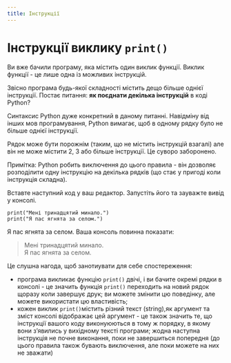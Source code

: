 ```yaml
---
title: Інструкції
---
```


# Інструкції виклику `print()`
Ви вже бачили програму, яка містить один виклик функції. Виклик функції - це лише одна із можливих інструкцій.

Звісно програма будь-якої складності містить дещо більше однієї інструкції. Постає питання: **як поєднати декілька інструкцій** в коді Python?

Синтаксис Python дуже конкретний в даному питанні. Навідміну від інших мов програмування, Python вимагає, щоб в одному рядку було не більше однієї інструкції.

Рядок може бути порожнім (таким, що не містить інструкцій взагалі) але він не може містити 2, 3 або більше  інструкції. Це суворо заборонено.

Примітка: Python робить виключення до цього правила - він дозволяє розподілити одну інструкцію на декілька рядків (що стає у пригоді коли інструкція складна).

Вставте наступний код у ваш редактор. Запустіть його та зауважте вивід у консолі.

`print("Мені тринадцятий минало.")`  
`print("Я пас ягнята за селом.")`

Я пас ягнята за селом.
Ваша консоль повинна показати:

> Мені тринадцятий минало.   
> Я пас ягнята за селом.


Це слушна нагода, щоб занотиувати для себе спостереження:

- програма викликає функцію `print()` двічі, і ви бачите окремі рядки в консолі - це значить функція `print()` переходить на новий рядок щоразу коли завершує друк; ви можете змінити цю поведінку, але можете використати цю властивість;
- кожен виклик `print()`містить різний текст (string),як аргумент та зміст консолі відображає цей аргумент - це також значить те, що інструкції вашого коду виконуюються в тому ж порядку, в якому вони зʼявились у вихідному тексті програми; жодна наступна інструкція не почне виконання, поки не завершиться попередня (до цього правила також бувають виключення, але поки можете на них не зважати)
